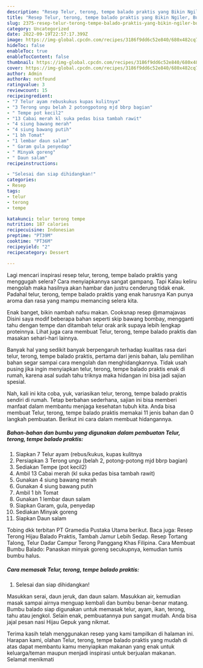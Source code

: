 ```yaml
---
description: "Resep Telur, terong, tempe balado praktis yang Bikin Ngiler, Buat Buka Puasa Lezat"
title: "Resep Telur, terong, tempe balado praktis yang Bikin Ngiler, Buat Buka Puasa Lezat"
slug: 2375-resep-telur-terong-tempe-balado-praktis-yang-bikin-ngiler-buat-buka-puasa-lezat
category: Uncategorized
date: 2022-09-19T22:57:17.399Z
image: https://img-global.cpcdn.com/recipes/3186f9dd6c52e840/680x482cq70/telur-terong-tempe-balado-praktis-foto-resep-utama.jpg
hideToc: false
enableToc: true
enableTocContent: false
thumbnail: https://img-global.cpcdn.com/recipes/3186f9dd6c52e840/680x482cq70/telur-terong-tempe-balado-praktis-foto-resep-utama.jpg
cover: https://img-global.cpcdn.com/recipes/3186f9dd6c52e840/680x482cq70/telur-terong-tempe-balado-praktis-foto-resep-utama.jpg
author: Admin
authorAv: notfound
ratingvalue: 3
reviewcount: 15
recipeingredient:
- "7 Telur ayam rebuskukus kupas kulitnya"
- "3 Terong ungu belah 2 potongpotong mjd bbrp bagian"
- " Tempe pot kecil2"
- "13 Cabai merah kl suka pedas bisa tambah rawit"
- "4 siung bawang merah"
- "4 siung bawang putih"
- "1 bh Tomat"
- "1 lembar daun salam"
- " Garam gula penyedap"
- " Minyak goreng"
- " Daun salam"
recipeinstructions:

- "Selesai dan siap dihidangkan!"
categories:
- Resep
tags:
- telur
- terong
- tempe

katakunci: telur terong tempe 
nutrition: 187 calories
recipecuisine: Indonesian
preptime: "PT39M"
cooktime: "PT36M"
recipeyield: "2"
recipecategory: Dessert

---
```



Lagi mencari inspirasi resep telur, terong, tempe balado praktis yang menggugah selera? Cara menyiapkannya sangat gampang. Tapi Kalau keliru mengolah maka hasilnya akan hambar dan justru cenderung tidak enak. Padahal telur, terong, tempe balado praktis yang enak harusnya Kan punya aroma dan rasa yang mampu memancing selera kita.


Enak banget, bikin nambah nafsu makan. Cooksnap resep @mamajavas Disini saya modif beberapa bahan seperti skip bawang bombay, mengganti tahu dengan tempe dan ditambah telur orak arik supaya lebih lengkap proteinnya. Lihat juga cara membuat Telur, terong, tempe balado praktis dan masakan sehari-hari lainnya.

Banyak hal yang sedikit banyak berpengaruh terhadap kualitas rasa dari telur, terong, tempe balado praktis, pertama dari jenis bahan, lalu pemilihan bahan segar sampai cara mengolah dan menghidangkannya. Tidak usah pusing jika ingin menyiapkan telur, terong, tempe balado praktis enak di rumah, karena asal sudah tahu triknya maka hidangan ini bisa jadi sajian spesial.


Nah, kali ini kita coba, yuk, variasikan telur, terong, tempe balado praktis sendiri di rumah. Tetap berbahan sederhana, sajian ini bisa memberi manfaat dalam membantu menjaga kesehatan tubuh kita. Anda bisa membuat Telur, terong, tempe balado praktis memakai 11 jenis bahan dan 0 langkah pembuatan. Berikut ini cara dalam membuat hidangannya.

<!--inarticleads1-->

##### Bahan-bahan dan bumbu yang digunakan dalam pembuatan Telur, terong, tempe balado praktis:

1. Siapkan 7 Telur ayam (rebus/kukus, kupas kulitnya
1. Persiapkan 3 Terong ungu (belah 2, potong-potong mjd bbrp bagian)
1. Sediakan  Tempe (pot kecil2)
1. Ambil 13 Cabai merah (kl suka pedas bisa tambah rawit)
1. Gunakan 4 siung bawang merah
1. Gunakan 4 siung bawang putih
1. Ambil 1 bh Tomat
1. Gunakan 1 lembar daun salam
1. Siapkan  Garam, gula, penyedap
1. Sediakan  Minyak goreng
1. Siapkan  Daun salam


Tobing dkk terbitan PT Gramedia Pustaka Utama berikut. Baca juga: Resep Terong Hijau Balado Praktis, Tambah Jamur Lebih Sedap. Resep Tortang Talong, Telur Dadar Campur Terong Panggang Khas Filipina. Cara Membuat Bumbu Balado: Panaskan minyak goreng secukupnya, kemudian tumis bumbu halus. 

<!--inarticleads2-->

##### Cara memasak Telur, terong, tempe balado praktis:


1. Selesai dan siap dihidangkan!

Masukkan serai, daun jeruk, dan daun salam. Masukkan air, kemudian masak sampai airnya menguap kembali dan bumbu benar-benar matang. Bumbu balado siap digunakan untuk memasak telur, ayam, ikan, terong, tahu atau jengkol. Selain enak, pembuatannya pun sangat mudah. Anda bisa jajal pesan nasi Hijau Gepuk yang nikmat. 

Terima kasih telah menggunakan resep yang kami tampilkan di halaman ini. Harapan kami, olahan Telur, terong, tempe balado praktis yang mudah di atas dapat membantu kamu menyiapkan makanan yang enak untuk keluarga/teman maupun menjadi inspirasi untuk berjualan makanan. Selamat menikmati
